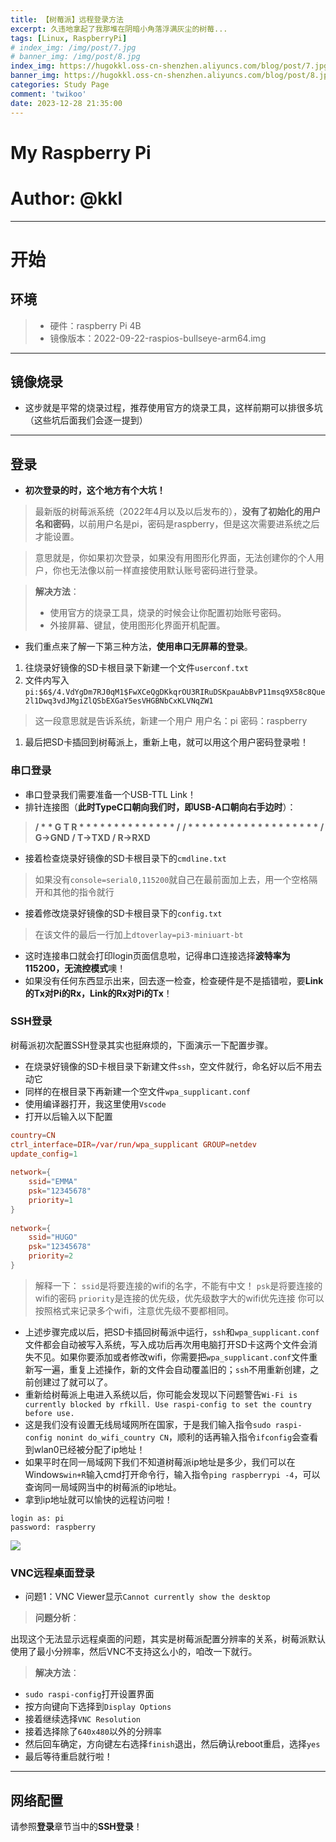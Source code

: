 ```yaml
---
title: 【树莓派】远程登录方法
excerpt: 久违地拿起了我那堆在阴暗小角落浮满灰尘的树莓...
tags: [Linux, RaspberryPi]
# index_img: /img/post/7.jpg
# banner_img: /img/post/8.jpg
index_img: https://hugokkl.oss-cn-shenzhen.aliyuncs.com/blog/post/7.jpg
banner_img: https://hugokkl.oss-cn-shenzhen.aliyuncs.com/blog/post/8.jpg
categories: Study Page
comment: 'twikoo'
date: 2023-12-28 21:35:00
---
```


# My Raspberry Pi
# Author: @kkl

---

# 开始

## 环境
> * 硬件：raspberry Pi 4B
> * 镜像版本：2022-09-22-raspios-bullseye-arm64.img

---

## 镜像烧录
* 这步就是平常的烧录过程，推荐使用官方的烧录工具，这样前期可以排很多坑（这些坑后面我们会逐一提到）

---

## 登录
* **初次登录的时，这个地方有个大坑！**


> 最新版的树莓派系统（2022年4月以及以后发布的），**没有了初始化的用户名和密码**，以前用户名是pi，密码是raspberry，但是这次需要进系统之后才能设置。

> 意思就是，你如果初次登录，如果没有用图形化界面，无法创建你的个人用户，你也无法像以前一样直接使用默认账号密码进行登录。

> **解决方法**：
> * 使用官方的烧录工具，烧录的时候会让你配置初始账号密码。
> * 外接屏幕、键鼠，使用图形化界面开机配置。

* 我们重点来了解一下第三种方法，**使用串口无屏幕的登录**。
1. 往烧录好镜像的SD卡根目录下新建一个文件`userconf.txt`
2. 文件内写入`pi:$6$/4.VdYgDm7RJ0qM1$FwXCeQgDKkqrOU3RIRuDSKpauAbBvP11msq9X58c8Que2l1Dwq3vdJMgiZlQSbEXGaY5esVHGBNbCxKLVNqZW1`
> 这一段意思就是告诉系统，新建一个用户
> 用户名：pi
> 密码：raspberry
1. 最后把SD卡插回到树莓派上，重新上电，就可以用这个用户密码登录啦！


### 串口登录
* 串口登录我们需要准备一个USB-TTL Link！
* 排针连接图（**此时TypeC口朝向我们时，即USB-A口朝向右手边时**）：
> **/ * * G T R * * * * * * * * * * * * * * /**
**/ * * * * * * * * * * * * * * * * * * * /**
**G->GND / T->TXD / R->RXD**

* 接着检查烧录好镜像的SD卡根目录下的`cmdline.txt`
> 如果没有`console=serial0,115200`就自己在最前面加上去，用一个空格隔开和其他的指令就行

* 接着修改烧录好镜像的SD卡根目录下的`config.txt`
> 在该文件的最后一行加上`dtoverlay=pi3-miniuart-bt`

* 这时连接串口就会打印login页面信息啦，记得串口连接选择**波特率为115200，无流控模式**噢！
* 如果没有任何东西显示出来，回去逐一检查，检查硬件是不是插错啦，要**Link的Tx对Pi的Rx，Link的Rx对Pi的Tx**！

### SSH登录
树莓派初次配置SSH登录其实也挺麻烦的，下面演示一下配置步骤。

* 在烧录好镜像的SD卡根目录下新建文件`ssh`，空文件就行，命名好以后不用去动它
* 同样的在根目录下再新建一个空文件`wpa_supplicant.conf`
* 使用编译器打开，我这里使用`Vscode`
* 打开以后输入以下配置
```conf
country=CN
ctrl_interface=DIR=/var/run/wpa_supplicant GROUP=netdev
update_config=1
 
network={
    ssid="EMMA"
    psk="12345678"
    priority=1
}
 
network={
    ssid="HUGO"
    psk="12345678"
    priority=2
}
```
> 解释一下：
> `ssid`是将要连接的wifi的名字，不能有中文！
> `psk`是将要连接的wifi的密码
> `priority`是连接的优先级，优先级数字大的wifi优先连接
> 你可以按照格式来记录多个wifi，注意优先级不要都相同。

* 上述步骤完成以后，把SD卡插回树莓派中运行，`ssh`和`wpa_supplicant.conf`文件都会自动被写入系统，写入成功后再次用电脑打开SD卡这两个文件会消失不见。如果你要添加或者修改wifi，你需要把`wpa_supplicant.conf`文件重新写一遍，重复上述操作，新的文件会自动覆盖旧的；`ssh`不用重新创建，之前创建过了就可以了。
* 重新给树莓派上电进入系统以后，你可能会发现以下问题警告`Wi-Fi is currently blocked by rfkill. Use raspi-config to set the country before use.`
* 这是我们没有设置无线局域网所在国家，于是我们输入指令`sudo raspi-config nonint do_wifi_country CN`，顺利的话再输入指令`ifconfig`会查看到wlan0已经被分配了ip地址！
* 如果平时在同一局域网下我们不知道树莓派ip地址是多少，我们可以在Windows`win+R`输入cmd打开命令行，输入指令`ping raspberrypi -4`，可以查询同一局域网当中的树莓派的ip地址。
* 拿到ip地址就可以愉快的远程访问啦！

```shell
login as: pi
password: raspberry
```

![](https://hugokkl.oss-cn-shenzhen.aliyuncs.com/blog/images/MyRaspberryPiLearningGuide/树莓派的远程登录方法/image.png)

### VNC远程桌面登录
* 问题1：VNC Viewer显示`Cannot currently show the desktop`

> **问题分析**：

出现这个无法显示远程桌面的问题，其实是树莓派配置分辨率的关系，树莓派默认使用了最小分辨率，然后VNC不支持这么小的，咱改一下就行。

> **解决方法**：
* `sudo raspi-config`打开设置界面
* 按方向键向下选择到`Display Options`
* 接着继续选择`VNC Resolution`
* 接着选择除了`640x480`以外的分辨率
* 然后回车确定，方向键左右选择`finish`退出，然后确认reboot重启，选择`yes`
* 最后等待重启就行啦！

---

## 网络配置
请参照**登录**章节当中的**SSH登录**！

